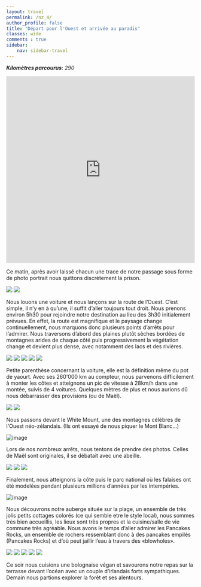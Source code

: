 ```yaml
---
layout: travel
permalink: /nz_4/
author_profile: false
title: "Départ pour l'Ouest et arrivée au paradis"
classes: wide
comments : true
sidebar:
    nav: sidebar-travel
---
```


<!-- jQuery 1.8 or later, 33 KB -->
<script src="https://ajax.googleapis.com/ajax/libs/jquery/1.11.1/jquery.min.js"></script>

<!-- Fotorama from CDNJS, 19 KB -->
<link  href="https://cdnjs.cloudflare.com/ajax/libs/fotorama/4.6.4/fotorama.css" rel="stylesheet">
<script src="https://cdnjs.cloudflare.com/ajax/libs/fotorama/4.6.4/fotorama.js"></script>

***Kilomètres parcourus***: *290*

<iframe src="https://www.google.com/maps/d/u/0/embed?mid=1T0lHilnBgu8EFKowlLALH4gXdfzl6kFb" width="100%" height="500" frameBorder="0"></iframe>

<br>

Ce matin, après avoir laissé chacun une trace de notre passage sous forme de photo portrait nous quittons discrètement la prison. 

<div class="fotorama">
  <img src="https://drive.google.com/uc?id=1vtBs18UqJDnGcYDdYSXJM3kPy0kfXpDB">
  <img src="https://drive.google.com/uc?id=1YRwDLSJ0QD8Tzjf3XrIC11YPCw_vv1Vy">
</div>

Nous louons une voiture et nous lançons sur la route de l’Ouest. C’est simple, il n’y en à qu’une, il suffit d’aller toujours tout droit. Nous prenons environ 5h30 pour rejoindre notre destination au lieu des 3h30 initialement prévues. En effet, la route est magnifique et le paysage change continuellement, nous marquons donc plusieurs points d’arrêts pour l’admirer. Nous traversons d’abord des plaines plutôt sèches bordées de montagnes arides de chaque côté puis progressivement la végétation change et devient plus dense, avec notamment des lacs et des rivières. 

<div class="fotorama">
  <img src="https://drive.google.com/uc?id=1gTYZwMP_Q2QyiPHvlcBHnss4uCA_vHKy">
  <img src="https://drive.google.com/uc?id=1Qur2QrHnNibdraPkyljCZdvNrB3S1pxK">
  <img src="https://drive.google.com/uc?id=1qRKMQlUPoRZWgmoiGTu7NCk7Ib-ugGK3">
  <img src="https://drive.google.com/uc?id=148Lf1gLx5myd-iYKYmPtbmrPRADizSpy">
  <img src="https://drive.google.com/uc?id=1ZR6lK-SJ99tRBRjNUYlCrUyqoHkNP5oE">
</div>

Petite parenthèse concernant la voiture, elle est la définition même du pot de yaourt. Avec ses 260'000 km au compteur, nous parvenons difficilement à monter les côtes et atteignons un pic de vitesse à 28km/h dans une montée, suivis de 4 voitures. Quelques mètres de plus et nous aurions dû nous débarrasser des provisions (ou de Maël). 

<div class="fotorama">
  <img src="https://drive.google.com/uc?id=1RJz8kya3Rb07dIpJQY90a0UybmTZnoYN">
  <img src="https://drive.google.com/uc?id=15Oy1QOPlMVv3cKYk1T6K3jKHttUUsSki">
</div>

Nous passons devant le White Mount, une des montagnes célèbres de l'Ouest néo-zélandais. (Ils ont essayé de nous piquer le Mont Blanc...)

![image](https://drive.google.com/uc?id=16UMTclq1iajzh6Pp6o8bpVK_M6K1RbfE)

Lors de nos nombreux arrêts, nous tentons de prendre des photos. Celles de Maël sont originales, il se débatait avec une abeille.

<div class="fotorama">
  <img src="https://drive.google.com/uc?id=1nvxA3EE3RloyfPSckYqBGyVRQTuQ5Wl-">
  <img src="https://drive.google.com/uc?id=1qux0PIWgCyeaRTSWEJWfs1Cl9MTMsmP3">
  <img src="https://drive.google.com/uc?id=1K4fbCWLgWlftswrmIfqsN5y-uV8n7oMT">
</div>

Finalement, nous atteignons la côte puis le parc national où les falaises ont été modelées pendant plusieurs millions d’années par les intempéries.

![image](https://drive.google.com/uc?id=1KGmSiR_F0w-vR4tualZFbzPpGtQbuVn6)

Nous découvrons notre auberge située sur la plage, un ensemble de très jolis petits cottages colorés (ce qui semble etre le style local), nous sommes très bien accueillis, les lieux sont très propres et la cuisine/salle de vie commune très agréable. Nous avons le temps d’aller admirer les Pancakes Rocks, un ensemble de rochers ressemblant donc à des pancakes empilés (Pancakes Rocks) et d’où peut jaillir l’eau à travers des «blowholes». 

<div class="fotorama">
  <img src="https://drive.google.com/uc?id=1qLC2hKdPmw9w3FNNfflbnV12XfvmqgtR">
  <img src="https://drive.google.com/uc?id=1P5Qe0EbisKAuQI3acC3qSLBi9YMLYwSt">
  <img src="https://drive.google.com/uc?id=1nMtuduASvXlZ2ss5d9PG7lD4Exd2UeSX">
  <img src="https://drive.google.com/uc?id=1ecmOHNdEHmZBir_St9_YSSxGdjjgjcLz">
  <img src="https://drive.google.com/uc?id=1W7jbMAIMfoNElDmlxndaSWyXqtnUFto6">
</div>

Ce soir nous cuisions une bolognaise végan et savourons notre repas sur la terrasse devant l’océan avec un couple d’irlandais forts sympathiques. Demain nous partions explorer la forêt et ses alentours.